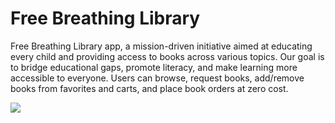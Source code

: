<h1>Free Breathing Library</h1>
<p>Free Breathing Library app, a
                    mission-driven initiative aimed at educating every child and
                    providing access to books across various topics. Our goal is
                    to bridge educational gaps, promote literacy, and make
                    learning more accessible to everyone. Users can browse,
                    request books, add/remove books from favorites and carts,
                    and place book orders at zero cost.</p>
                    <div>
                      <img src="https://res.cloudinary.com/dzuydzr7l/image/upload/v1743057912/FBL_IMAGE1_ca8cx8.png" />
                    </div>

